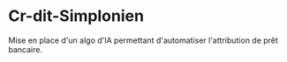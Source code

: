 # Cr-dit-Simplonien
Mise en place d'un algo d'IA permettant d'automatiser l'attribution de prêt bancaire.
